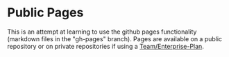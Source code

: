 # Public Pages

This is an attempt at learning to use the github pages functionality (markdown files in the "gh-pages" branch).  Pages are available on a public repository or on private repositories if using a [Team/Enterprise-Plan](https://github.com/pricing).

